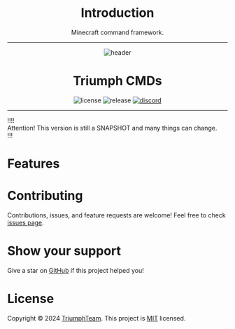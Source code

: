 <center><h1>Introduction</h1></center>
<center><p>Minecraft command framework.</p></center>

---

<center><img src="https://i.imgur.com/RsYXETD.png"  alt="header"/></center>

<center><h1>Triumph CMDs</h1></center>
<center>
<p>
  <img src="https://img.shields.io/github/license/TriumphTeam/triumph-cmds?color=blue&style=flat-square"  alt="license"/>
  <img src="https://img.shields.io/github/v/release/TriumphTeam/triumph-cmds?color=green&style=flat-square" alt="release">
  <a href="https://mattstudios.me/discord"><img src="https://img.shields.io/discord/493380790718038028?label=discord&style=flat-square"  alt="discord"/></a>
</p>
</center>

---

!!!!  
Attention! This version is still a SNAPSHOT and many things can change.  
!!!

# Features

# Contributing

Contributions, issues, and feature requests are welcome!
Feel free to check [issues page](https://github.com/TriumphTeam/triumph-cmds/issues).

# Show your support

Give a star on [GitHub](https://github.com/TriumphTeam/triumph-cmds) if this project helped you!

# License

Copyright © 2024 [TriumphTeam](https://github.com/TriumphTeam).
This project is [MIT](https://github.com/TriumphTeam/triumph-cmds/blob/master/LICENSE) licensed.

